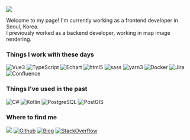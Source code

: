 <img src="https://capsule-render.vercel.app/api?type=Waving&color=timeGradient&height=180&section=header&text=Hello,%20I'm%20Minjeong&fontSize=50" />
<p>Welcome to my page! I'm currently working as a frontend developer in Seoul, Korea. </br> 
I previously worked as a backend developer, working in map image rendering.
</p>


<h3>Things I work with these days</h3>
<p>  
  <img alt="Vue3" src="https://img.shields.io/badge/Vue3-4FC08D?style=for-the-badge&logo=vuedotjs&logoColor=white" />
  <img alt="TypeScript" src="https://img.shields.io/badge/-TypeScript-007ACC?style=for-the-badge&logo=typescript&logoColor=white" />
  <img alt="Echart" src="https://img.shields.io/badge/-Apache_ECharts-AA344D?style=for-the-badge&logo=apacheecharts&logoColor=white" />

  <img alt="html5" src="https://img.shields.io/badge/-HTML5-E34F26?style=for-the-badge&logo=html5&logoColor=white" />
  <img alt="sass" src="https://img.shields.io/badge/-Sass-CC6699?style=for-the-badge&logo=sass&logoColor=white" />

  <img alt="yarn3" src="https://img.shields.io/badge/-Yarn-2C8EBB?style=for-the-badge&logo=yarn&logoColor=white" />
  <img alt="Docker" src="https://img.shields.io/badge/-Docker-46a2f1?style=for-the-badge&logo=docker&logoColor=white" />

  <img alt="Jira" src="https://img.shields.io/badge/-Jira-0052CC?style=for-the-badge&logo=jira&logoColor=white" />
  <img alt="Confluence" src="https://img.shields.io/badge/-Confluence-0052CC?style=for-the-badge&logo=atlassian&logoColor=white" />

</p>

<h3>Things I've used in the past</h3>
<p>
    <img alt="C#" src="https://img.shields.io/badge/-C%23-512BD4?style=for-the-badge&logo=csharp&logoColor=white" />
    <img alt="Kotlin" src="https://img.shields.io/badge/-Kotlin-7F52FF?style=for-the-badge&logo=kotlin&logoColor=white" />
    <img alt="PostgreSQL" src="https://img.shields.io/badge/-PostgreSQL-4169E1?style=for-the-badge&logo=postgresql&logoColor=white" />
    <img alt="PostGIS" src="https://img.shields.io/badge/-PostGIS-5b7b9f?style=for-the-badge&logo=postgresql&logoColor=white" />

</p>

<h3>Where to find me</h3>

<p>
<a href="mailto:sanjosebadger@gmail.com" target="_blank"><img src="https://img.shields.io/badge/sanjosebadger@gmail.com-EA4335?style=flat-square&logo=Gmail&logoColor=white"/></a>
<a href="https://github.com/choimon" target="_blank"><img alt="Github" src="https://img.shields.io/badge/GitHub-%2312100E.svg?&style=flat-square&logo=Github&logoColor=white" /></a>
<a href="https://choimon.github.io/" target="_blank"><img alt="Blog" src="https://img.shields.io/badge/My_Blog-%85be62.svg?&style=flat-square&logoColor=white" /></a>
<a href="https://stackoverflow.com/users/10808879/minjeong-choi" target="_blank">  <img alt="StackOverflow" src="https://img.shields.io/badge/-Stack_Overflow-F58025.svg?&style=flat-square&logo=stackoverflow&logoColor=white" />
</a>


  
</p>

